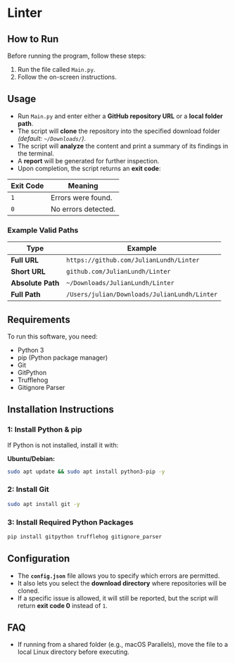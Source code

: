 # Linter

## How to Run
Before running the program, follow these steps:

1. Run the file called `Main.py`.
2. Follow the on-screen instructions.

## Usage

- Run `Main.py` and enter either a **GitHub repository URL** or a **local folder path**.
- The script will **clone** the repository into the specified download folder *(default: `~/Downloads/`)*.
- The script will **analyze** the content and print a summary of its findings in the terminal.
- A **report** will be generated for further inspection.
- Upon completion, the script returns an **exit code**:

| Exit Code | Meaning |
|-----------|----------------|
| `1` | Errors were found. |
| `0` | No errors detected. |

### Example Valid Paths
| Type               | Example |
|------------------|--------------------------------|
| **Full URL** | `https://github.com/JulianLundh/Linter` |
| **Short URL** | `github.com/JulianLundh/Linter` |
| **Absolute Path** | `~/Downloads/JulianLundh/Linter` |
| **Full Path** | `/Users/julian/Downloads/JulianLundh/Linter` |

## Requirements
To run this software, you need:

- Python 3
- pip (Python package manager)
- Git
- GitPython
- Trufflehog
- Gitignore Parser

## Installation Instructions

### 1: Install Python & pip
If Python is not installed, install it with:

**Ubuntu/Debian:**
```sh
sudo apt update && sudo apt install python3-pip -y
```

### 2: Install Git
```sh
sudo apt install git -y
```

### 3: Install Required Python Packages
```sh
pip install gitpython trufflehog gitignore_parser
```

## Configuration

- The **`config.json`** file allows you to specify which errors are permitted.
- It also lets you select the **download directory** where repositories will be cloned.
- If a specific issue is allowed, it will still be reported, but the script will return **exit code 0** instead of `1`.

## FAQ
- If running from a shared folder (e.g., macOS Parallels), move the file to a local Linux directory before executing.
